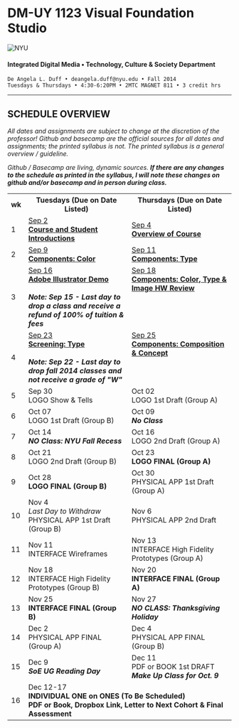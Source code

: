 # DM-UY 1123 Visual Foundation Studio

![NYU](http://ws2.polishedsolid.com/de/nyu_soe_logo.png)
#### Integrated Digital Media • Technology, Culture & Society Department 

    De Angela L. Duff • deangela.duff@nyu.edu • Fall 2014 
    Tuesdays & Thursdays • 4:30-6:20PM • 2MTC MAGNET 811 • 3 credit hrs

---

## SCHEDULE OVERVIEW

*All dates and assignments are subject to change at the discretion of the professor! Github and basecamp are the official sources for all dates and assignments; the printed syllabus is not. The printed syllabus is a general overview / guideline.* 

*Github / Basecamp are living, dynamic sources. **If there are any changes to the schedule as printed in the syllabus, I will note these changes on github and/or basecamp and in person during class.***
<table>
    <tr>
        <th width="4%">wk</th>
        <th width="48%">Tuesdays (Due on Date Listed)</th>
        <th width="48%">Thursdays (Due on Date Listed)</th>
    </tr>
    <tr>
        <td>1</td>
        <td><a href="weekly_detail/dm1123_weekly_detail_wk1_sep4.md">Sep 2<br><strong>Course and Student Introductions</strong></a></td>
        <td><a href="weekly_detail/dm1123_weekly_detail_wk1_sep4.md">Sep 4<br><strong>Overview of Course</strong></a></td>
    </tr>
    <tr>
        <td>2</td>
        <td><a href="weekly_detail/dm1123_weekly_detail_wk2_sep9.md">Sep 9<br><strong>Components: Color</strong></a></td>
        <td><a href="weekly_detail/dm1123_weekly_detail_wk2_sep9.md">Sep 11<br><strong>Components: Type</strong></a></td>
    </tr>
    <tr>
        <td>3</td>
        <td valign="top"><a href="weekly_detail/dm1123_weekly_detail_wk3_sep16.md">Sep 16<br><strong>Adobe Illustrator Demo</strong></a><br><br><strong><i>Note: Sep 15 - Last day to drop a class and receive a refund of 100% of tuition &amp; fees</i></strong></td>
        <td valign="top"><a href="weekly_detail/dm1123_weekly_detail_wk3_sep16.md">Sep 18<br><strong>Components: Color, Type &amp; Image HW Review</strong></a></td>
    </tr>
    <tr>
        <td>4</td>
        <td valign="top"><a href="weekly_detail/dm1123_weekly_detail_wk4_sep23.md">Sep 23<br><strong>Screening: Type</strong></a><br><br><strong><i>Note: Sep 22 - Last day to drop fall 2014 classes and not receive a grade of "W"</i></strong></td>
        <td valign="top"><a href="weekly_detail/dm1123_weekly_detail_wk4_sep23.md">Sep 25<br><strong>Components: Composition &amp; Concept</strong></a></td>
    </tr>
    <tr>
        <td>5</td>
        <td>Sep 30<br>LOGO Show & Tells</td>
        <td>Oct 02<br>LOGO 1st Draft (Group A)</td>
    </tr>
    <tr>
        <td>6</td>
        <td>Oct 07<br>LOGO 1st Draft (Group B)</td>
        <td>Oct 09<br><strong><i>No Class</i></strong></td>
    </tr>
    <tr>
        <td>7</td>
        <td>Oct 14<br><strong><i>NO Class: NYU Fall Recess</i></strong></td>
        <td>Oct 16<br>LOGO 2nd Draft (Group A)</td>
    </tr>
    <tr>
        <td>8</td>
        <td>Oct 21<br>LOGO 2nd Draft (Group B)</td>
        <td>Oct 23<br><strong>LOGO FINAL (Group A)</strong></td>
    </tr>
    <tr>
        <td>9</td>
        <td>Oct 28<br><strong>LOGO FINAL (Group B)</strong></td>
        <td>Oct 30<br>PHYSICAL APP 1st Draft
(Group A)</td>
    </tr>
    <tr>
        <td>10</td>
        <td>Nov 4<br><i>Last Day to Withdraw</i><br>PHYSICAL APP 1st Draft
(Group B)</td>
        <td>Nov 6<br>PHYSICAL APP 2nd Draft</td>
    </tr>
    <tr>
        <td>11</td>
        <td>Nov 11<br>INTERFACE Wireframes</td>
        <td>Nov 13<br>INTERFACE High Fidelity Prototypes (Group A)</td>
    </tr>
    <tr>
        <td>12</td>
        <td>Nov 18<br>INTERFACE High Fidelity Prototypes (Group B)</td>
        <td>Nov 20<br><strong>INTERFACE FINAL
(Group A)</strong></td>
    </tr>
    <tr>
        <td>13</td>
        <td>Nov 25<br><strong>INTERFACE FINAL 
(Group B)</strong></td>
        <td>Nov 27<br><strong><i>NO CLASS: Thanksgiving Holiday</i></strong></td>
    </tr>
    <tr>
        <td>14</td>
        <td>Dec 2<br>PHYSICAL APP FINAL (Group A)</td>
        <td>Dec 4<br>PHYSICAL APP FINAL (Group B)</td>
    </tr>
    <tr>
        <td>15</td>
        <td>Dec 9<br><strong><i>SoE UG Reading Day</i></strong></td>
        <td>Dec 11<br>PDF or BOOK 1st DRAFT<strong><i><br>Make Up Class for Oct. 9</i></strong></td>
    </tr>
    <tr>
        <td>16</td>
        <td colspan="2">Dec 12-17<br><strong>INDIVIDUAL ONE on ONES (To Be Scheduled)<br> 
PDF or Book, Dropbox Link, Letter to Next Cohort & Final Assessment</strong></td>
    </tr>
</table>